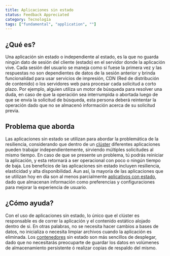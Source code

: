 ```yaml
---
title: Aplicaciones sin estado
status: Feedback Appreciated
category: Tecnología
tags: ["fundamental", "application", ""]
---
```


## ¿Qué es?

Una aplicación sin estado o independiente al estado, es la que no guarda ningún dato de sesión del cliente (estado) en el servidor donde la aplicación vive.
Cada sesión del usuario se maneja como si fuese la primera vez y las respuestas no son dependientes de datos de la sesión anterior y
brinda funcionalidad para usar servicios de impresión, CDN (Red de distribución de contenido) o los servidores web
para procesar cada solicitud a corto plazo.
Por ejemplo, alguien utiliza un motor de búsqueda para resolver una duda,
en caso de que la operación sea interrumpida o abortada luego de que se envía la solicitud de búsqueda,
esta persona deberá reintentar la operación dado que no se almacenó información acerca de su solicitud previa.

## Problema que aborda

Las aplicaciones sin estado se utilizan para abordar la problemática de la resiliencia,
considerando que dentro de un [clúster](/es/cluster/) diferentes aplicaciones pueden trabajar independientemente,
sirviendo múltiples solicitudes al mismo tiempo.
En caso de que se presente un problema, tú podrás reiniciar la aplicación,
y esta retornará a ser operacional con poco o ningún tiempo de baja.
Los beneficios de las aplicaciones sin estado incluyen resiliencia, elasticidad y alta disponibilidad.
Aun así, la mayoría de las aplicaciones que se utilizan hoy en día son al menos parcialmente [aplicativos con estado](/es/stateful-apps/),
dado que almacenan información como preferencias y configuraciones para mejorar la experiencia de usuario.

## ¿Cómo ayuda?

Con el uso de aplicaciones sin estado, lo único que el clúster es responsable es de
correr la aplicación y el contenido estático alojado dentro de si.
En otras palabras, no se necesita hacer cambios a bases de datos, no inicializa o necesita limpiar archivos cuando la aplicación es eliminada.
Los [contenedores](/es/container/) sin estado son más sencillos de desplegar,
dado que no necesitarás preocuparte de guardar los datos en volúmenes de almacenamiento persistente ó
realizar copias de respaldo del mismo.
